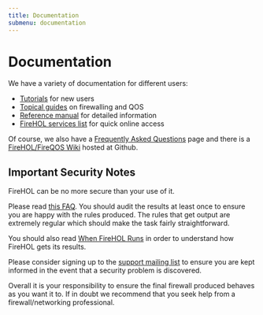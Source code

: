 ```yaml
---
title: Documentation
submenu: documentation
---
```


Documentation
=============

We have a variety of documentation for different users:

-   [Tutorials](/tutorial/) for new users
-   [Topical guides](/guides/) on firewalling and QOS
-   [Reference manual](/manual/) for detailed information
-   [FireHOL services list](/services/) for quick online access

Of course, we also have a [Frequently Asked Questions](/faq/) page and
there is a [FireHOL/FireQOS
Wiki](https://github.com/ktsaou/firehol/wiki/) hosted at Github.

Important Security Notes
------------------------

FireHOL can be no more secure than your use of it.

Please read [this FAQ](/faq/#trust). You should audit the results at
least once to ensure you are happy with the rules produced. The rules
that get output are extremely regular which should make the task fairly
straightforward.

You should also read [When FireHOL Runs](/guides/when-firehol-runs/) in
order to understand how FireHOL gets its results.

Please consider signing up to the [support mailing
list](http://lists.firehol.org/mailman/listinfo/firehol-support) to
ensure you are kept informed in the event that a security problem is
discovered.

Overall it is your responsibility to ensure the final firewall produced
behaves as you want it to. If in doubt we recommend that you seek help
from a firewall/networking professional.
